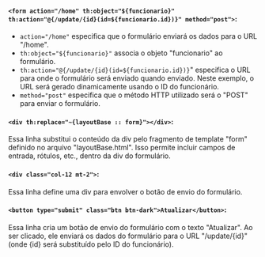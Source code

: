 #### `<form action="/home" th:object="${funcionario}" th:action="@{/update/{id}(id=${funcionario.id})}" method="post">`:

- `action="/home"` especifica que o formulário enviará os dados para o URL "/home".
- `th:object="${funcionario}"` associa o objeto "funcionario" ao formulário.
- `th:action="@{/update/{id}(id=${funcionario.id})}`" especifica o URL para onde o formulário será enviado quando enviado. Neste exemplo, o URL será gerado dinamicamente usando o ID do funcionário.
- `method="post"` especifica que o método HTTP utilizado será o "POST" para enviar o formulário.

#### `<div th:replace="~{layoutBase :: form}"></div>`:

Essa linha substitui o conteúdo da div pelo fragmento de template "form" definido no arquivo "layoutBase.html". Isso permite incluir campos de entrada, rótulos, etc., dentro da div do formulário.

#### `<div class="col-12 mt-2">`:

Essa linha define uma div para envolver o botão de envio do formulário.

#### `<button type="submit" class="btn btn-dark">Atualizar</button>`:

Essa linha cria um botão de envio do formulário com o texto "Atualizar". Ao ser clicado, ele enviará os dados do formulário para o URL "/update/{id}" (onde {id} será substituído pelo ID do funcionário).
